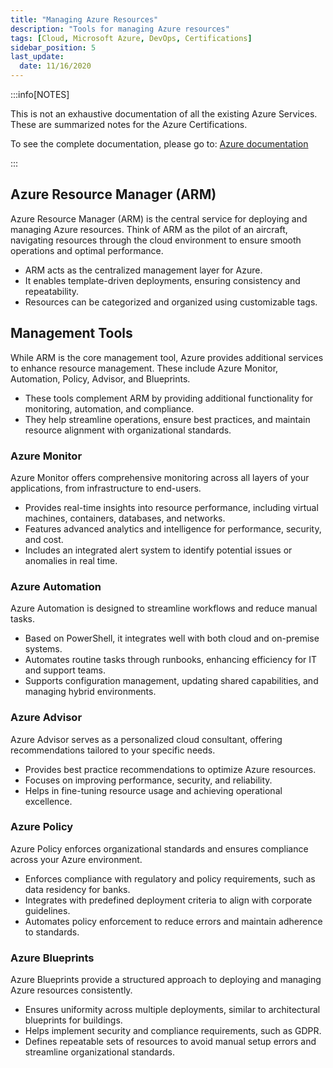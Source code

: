 ```yaml
---
title: "Managing Azure Resources"
description: "Tools for managing Azure resources"
tags: [Cloud, Microsoft Azure, DevOps, Certifications]
sidebar_position: 5
last_update:
  date: 11/16/2020
---
```


:::info[NOTES]

This is not an exhaustive documentation of all the existing Azure Services. These are summarized notes for the Azure Certifications.

To see the complete documentation, please go to: [Azure documentation](https://learn.microsoft.com/en-us/azure/?product=popular)

:::


## Azure Resource Manager (ARM)

Azure Resource Manager (ARM) is the central service for deploying and managing Azure resources. Think of ARM as the pilot of an aircraft, navigating resources through the cloud environment to ensure smooth operations and optimal performance.

- ARM acts as the centralized management layer for Azure.
- It enables template-driven deployments, ensuring consistency and repeatability.
- Resources can be categorized and organized using customizable tags.

## Management Tools

While ARM is the core management tool, Azure provides additional services to enhance resource management. These include Azure Monitor, Automation, Policy, Advisor, and Blueprints.

- These tools complement ARM by providing additional functionality for monitoring, automation, and compliance.
- They help streamline operations, ensure best practices, and maintain resource alignment with organizational standards.

### Azure Monitor

Azure Monitor offers comprehensive monitoring across all layers of your applications, from infrastructure to end-users. 

- Provides real-time insights into resource performance, including virtual machines, containers, databases, and networks.
- Features advanced analytics and intelligence for performance, security, and cost.
- Includes an integrated alert system to identify potential issues or anomalies in real time.

### Azure Automation

Azure Automation is designed to streamline workflows and reduce manual tasks. 

- Based on PowerShell, it integrates well with both cloud and on-premise systems.
- Automates routine tasks through runbooks, enhancing efficiency for IT and support teams.
- Supports configuration management, updating shared capabilities, and managing hybrid environments.

### Azure Advisor

Azure Advisor serves as a personalized cloud consultant, offering recommendations tailored to your specific needs.

- Provides best practice recommendations to optimize Azure resources.
- Focuses on improving performance, security, and reliability.
- Helps in fine-tuning resource usage and achieving operational excellence.

### Azure Policy

Azure Policy enforces organizational standards and ensures compliance across your Azure environment.

- Enforces compliance with regulatory and policy requirements, such as data residency for banks.
- Integrates with predefined deployment criteria to align with corporate guidelines.
- Automates policy enforcement to reduce errors and maintain adherence to standards.

### Azure Blueprints

Azure Blueprints provide a structured approach to deploying and managing Azure resources consistently.

- Ensures uniformity across multiple deployments, similar to architectural blueprints for buildings.
- Helps implement security and compliance requirements, such as GDPR.
- Defines repeatable sets of resources to avoid manual setup errors and streamline organizational standards.
